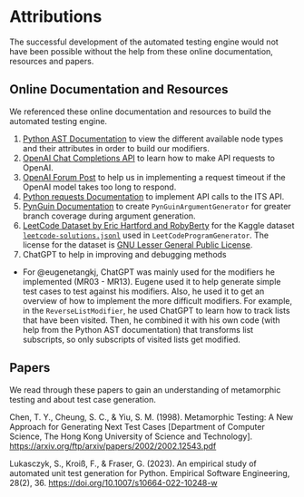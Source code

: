 # Attributions
The successful development of the automated testing engine would not have been possible without the help from these online documentation, resources and papers.


## Online Documentation and Resources
We referenced these online documentation and resources to build the automated testing engine.

1. [Python AST Documentation](https://docs.python.org/3/library/ast.html) to view the different available node types and their attributes in order to build our modifiers.
2. [OpenAI Chat Completions API](https://platform.openai.com/docs/guides/text-generation/chat-completions-api) to learn how to make API requests to OpenAI.
3. [OpenAI Forum Post](https://community.openai.com/t/setting-request-timeout-in-openai-v1-2-2/492772) to help us in implementing a request timeout if the OpenAI model takes too long to respond. 
4. [Python requests Documentation](https://requests.readthedocs.io/en/latest/) to implement API calls to the ITS API.
5. [PynGuin Documentation](https://pynguin.readthedocs.io/en/latest/user/intro.html) to create `PynGuinArgumentGenerator` for greater branch coverage during argument generation.
6. [LeetCode Dataset by Eric Hartford and RobyBerty](https://www.kaggle.com/datasets/erichartford/leetcode-solutions) for the Kaggle dataset [`leetcode-solutions.jsonl`](datasets/leetcode-solutions.jsonl) used in `LeetCodeProgramGenerator`. The license for the dataset is [GNU Lesser General Public License](https://www.gnu.org/licenses/lgpl-3.0.html).
7. ChatGPT to help in improving and debugging methods
- For @eugenetangkj, ChatGPT was mainly used for the modifiers he implemented (MR03 - MR13). Eugene used it to help generate simple test cases to test against his modifiers. Also, he used it to get an overview of how to implement the more difficult modifiers. For example, in the `ReverseListModifier`, he used ChatGPT to learn how to track lists that have been visited. Then, he combined it with his own code (with help from the Python AST documentation) that transforms list subscripts, so only subscripts of visited lists get modified.


## Papers
We read through these papers to gain an understanding of metamorphic testing and about test case generation.

Chen, T. Y., Cheung, S. C., & Yiu, S. M. (1998). Metamorphic Testing: A New Approach for Generating Next Test Cases [Department of Computer Science, The Hong Kong University of Science and Technology]. https://arxiv.org/ftp/arxiv/papers/2002/2002.12543.pdf

Lukasczyk, S., Kroiß, F., & Fraser, G. (2023). An empirical study of automated unit test generation for Python. Empirical Software Engineering, 28(2), 36. https://doi.org/10.1007/s10664-022-10248-w
